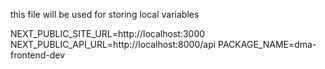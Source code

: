 this file will be used for storing local variables

NEXT_PUBLIC_SITE_URL=http://localhost:3000
NEXT_PUBLIC_API_URL=http://localhost:8000/api
PACKAGE_NAME=dma-frontend-dev